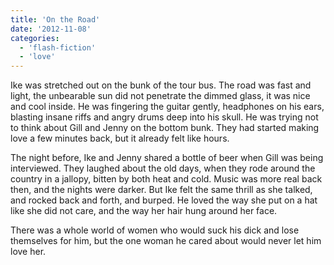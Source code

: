 ```yaml
---
title: 'On the Road'
date: '2012-11-08'
categories:
  - 'flash-fiction'
  - 'love'
---
```


Ike was stretched out on the bunk of the tour bus. The road was fast and light,
the unbearable sun did not penetrate the dimmed glass, it was nice and cool
inside. He was fingering the guitar gently, headphones on his ears, blasting
insane riffs and angry drums deep into his skull. He was trying not to think
about Gill and Jenny on the bottom bunk. They had started making love a few
minutes back, but it already felt like hours.

<!-- truncate -->

The night before, Ike and Jenny shared a bottle of beer when Gill was being
interviewed. They laughed about the old days, when they rode around the country
in a jallopy, bitten by both heat and cold. Music was more real back then, and
the nights were darker. But Ike felt the same thrill as she talked, and rocked
back and forth, and burped. He loved the way she put on a hat like she did not
care, and the way her hair hung around her face.

There was a whole world of women who would suck his dick and lose themselves for
him, but the one woman he cared about would never let him love her.
